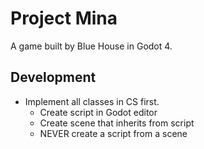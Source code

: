 # Project Mina

A game built by Blue House in Godot 4.

## Development

-   Implement all classes in CS first.
    -   Create script in Godot editor
    -   Create scene that inherits from script
    -   NEVER create a script from a scene
